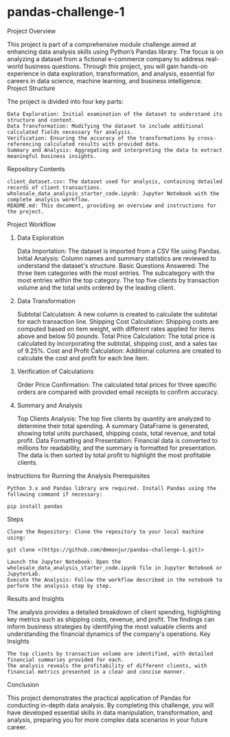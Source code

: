# pandas-challenge-1


Project Overview

This project is part of a comprehensive module challenge aimed at enhancing data analysis skills using Python’s Pandas library. The focus is on analyzing a dataset from a fictional e-commerce company to address real-world business questions. Through this project, you will gain hands-on experience in data exploration, transformation, and analysis, essential for careers in data science, machine learning, and business intelligence.
Project Structure

The project is divided into four key parts:

    Data Exploration: Initial examination of the dataset to understand its structure and content.
    Data Transformation: Modifying the dataset to include additional calculated fields necessary for analysis.
    Verification: Ensuring the accuracy of the transformations by cross-referencing calculated results with provided data.
    Summary and Analysis: Aggregating and interpreting the data to extract meaningful business insights.

Repository Contents

    client_dataset.csv: The dataset used for analysis, containing detailed records of client transactions.
    wholesale_data_analysis_starter_code.ipynb: Jupyter Notebook with the complete analysis workflow.
    README.md: This document, providing an overview and instructions for the project.

Project Workflow
1. Data Exploration

    Data Importation: The dataset is imported from a CSV file using Pandas.
    Initial Analysis: Column names and summary statistics are reviewed to understand the dataset's structure.
    Basic Questions Answered:
        The three item categories with the most entries.
        The subcategory with the most entries within the top category.
        The top five clients by transaction volume and the total units ordered by the leading client.

2. Data Transformation

    Subtotal Calculation: A new column is created to calculate the subtotal for each transaction line.
    Shipping Cost Calculation: Shipping costs are computed based on item weight, with different rates applied for items above and below 50 pounds.
    Total Price Calculation: The total price is calculated by incorporating the subtotal, shipping cost, and a sales tax of 9.25%.
    Cost and Profit Calculation: Additional columns are created to calculate the cost and profit for each line item.

3. Verification of Calculations

    Order Price Confirmation: The calculated total prices for three specific orders are compared with provided email receipts to confirm accuracy.

4. Summary and Analysis

    Top Clients Analysis: The top five clients by quantity are analyzed to determine their total spending. A summary DataFrame is generated, showing total units purchased, shipping costs, total revenue, and total profit.
    Data Formatting and Presentation: Financial data is converted to millions for readability, and the summary is formatted for presentation. The data is then sorted by total profit to highlight the most profitable clients.

Instructions for Running the Analysis
Prerequisites

    Python 3.x and Pandas library are required. Install Pandas using the following command if necessary:

    pip install pandas

Steps

    Clone the Repository: Clone the repository to your local machine using:

    git clone <(https://github.com/dmmonjur/pandas-challenge-1.git)>

    Launch the Jupyter Notebook: Open the wholesale_data_analysis_starter_code.ipynb file in Jupyter Notebook or JupyterLab.
    Execute the Analysis: Follow the workflow described in the notebook to perform the analysis step by step.

Results and Insights

The analysis provides a detailed breakdown of client spending, highlighting key metrics such as shipping costs, revenue, and profit. The findings can inform business strategies by identifying the most valuable clients and understanding the financial dynamics of the company's operations.
Key Insights

    The top clients by transaction volume are identified, with detailed financial summaries provided for each.
    The analysis reveals the profitability of different clients, with financial metrics presented in a clear and concise manner.

Conclusion

This project demonstrates the practical application of Pandas for conducting in-depth data analysis. By completing this challenge, you will have developed essential skills in data manipulation, transformation, and analysis, preparing you for more complex data scenarios in your future career.

